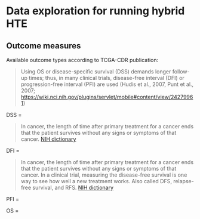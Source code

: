 # Data exploration for running hybrid HTE

## Outcome measures

Available outcome types according to TCGA-CDR publication:

> Using OS or disease-specific survival (DSS) demands longer follow-up times; thus, in many clinical trials, disease-free interval (DFI) or progression-free interval (PFI) are used (Hudis et al., 2007, Punt et al., 2007; https://wiki.nci.nih.gov/plugins/servlet/mobile#content/view/24279961)

DSS = 
> In cancer, the length of time after primary treatment for a cancer ends that the patient survives without any signs or symptoms of that cancer. [NIH dictionary](https://www.cancer.gov/publications/dictionaries/cancer-terms/def/disease-free-survival)

DFI = 
> In cancer, the length of time after primary treatment for a cancer ends that the patient survives without any signs or symptoms of that cancer. In a clinical trial, measuring the disease-free survival is one way to see how well a new treatment works. Also called DFS, relapse-free survival, and RFS. [NIH dictionary](https://www.cancer.gov/publications/dictionaries/cancer-terms/def/disease-free-survival)


PFI =  

OS = 


